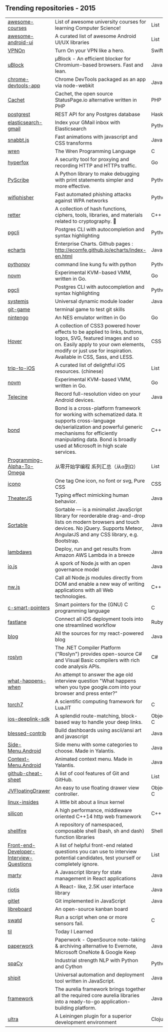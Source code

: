 ## Trending repositories - 2015

||||
|---|---|---|
[awesome-courses](https://github.com/prakhar1989/awesome-courses) | List of awesome university courses for learning Computer Science! | List
[awesome-android-ui](https://github.com/wasabeef/awesome-android-ui) | A curated list of awesome Android UI/UX libraries | List
[VPNOn](https://github.com/lexrus/VPNOn) | Turn On your VPN like a hero. | Swift
[uBlock](https://github.com/gorhill/uBlock) | µBlock - An efficient blocker for Chromium-based browsers. Fast and lean. | JavaScript
[chrome-devtools-app](https://github.com/auchenberg/chrome-devtools-app) | Chrome DevTools packaged as an app via node-webkit | JavaScript
[Cachet](https://github.com/cachethq/Cachet) | Cachet, the open source StatusPage.io alternative written in PHP | PHP
[postgrest](https://github.com/begriffs/postgrest) | REST API for any Postgres database | Haskell
[elasticsearch-gmail](https://github.com/oliver006/elasticsearch-gmail) | Index your GMail inbox with Elasticsearch | Python
[snabbt.js](https://github.com/daniel-lundin/snabbt.js) | Fast animations with javascript and CSS transforms | JavaScript
[wren](https://github.com/munificent/wren) | The Wren Programming Language | C
[hyperfox](https://github.com/xiam/hyperfox) | A security tool for proxying and recording HTTP and HTTPs traffic. | Go
[PyScribe](https://github.com/alixander/PyScribe) | A Python library to make debugging with print statements simpler and more effective. | Python
[wifiphisher](https://github.com/sophron/wifiphisher) | Fast automated phishing attacks against WPA networks | Python
[retter](https://github.com/MaciejCzyzewski/retter) | A collection of hash functions, ciphers, tools, libraries, and materials related to cryptography. :closed_lock_with_key: | C++
[pgcli](https://github.com/amjith/pgcli) | Postgres CLI with autocompletion and syntax highlighting | Python
[echarts](https://github.com/ecomfe/echarts) | Enterprise Charts. Github pages : http://ecomfe.github.io/echarts/index-en.html  | JavaScript
[pythonpy](https://github.com/Russell91/pythonpy) | command line kung fu with python | Python
[novm](https://github.com/google/novm) | Experimental KVM-based VMM, written in Go. | Go
[pgcli](https://github.com/amjith/pgcli) | Postgres CLI with autocompletion and syntax highlighting | Python
[systemjs](https://github.com/systemjs/systemjs) | Universal dynamic module loader | JavaScript
[git-game](https://github.com/hgarc014/git-game) | terminal game to test git skills
[nintengo](https://github.com/nwidger/nintengo) | An NES emulator written in Go | Go
[Hover](https://github.com/IanLunn/Hover) | A collection of CSS3 powered hover effects to be applied to links, buttons, logos, SVG, featured images and so on. Easily apply to your own elements, modify or just use for inspiration. Available in CSS, Sass, and LESS. | CSS
[trip-to-iOS](https://github.com/Aufree/trip-to-iOS) | A curated list of delightful iOS resources. (chinese) | List
[novm](https://github.com/google/novm) | Experimental KVM-based VMM, written in Go. | Go
[Telecine](https://github.com/JakeWharton/Telecine) | Record full-resolution video on your Android devices. | Java
[bond](https://github.com/Microsoft/bond) | Bond is a cross-platform framework for working with schematized data. It supports cross-language de/serialization and powerful generic mechanisms for efficiently manipulating data. Bond is broadly used at Microsoft in high scale services. | C++
[Programming-Alpha-To-Omega](https://github.com/justjavac/Programming-Alpha-To-Omega) | 从零开始学编程 系列汇总（从α到Ω）| List
[icono](https://github.com/saeedalipoor/icono) | One tag One icon, no font or svg, Pure CSS | CSS
[TheaterJS](https://github.com/Zhouzi/TheaterJS) | Typing effect mimicking human behavior. | JavaScript
[Sortable](https://github.com/RubaXa/Sortable) | Sortable — is a minimalist JavaScript library for reorderable drag-and-drop lists on modern browsers and touch devices. No jQuery. Supports Meteor, AngularJS and any CSS library, e.g. Bootstrap. | JavaScript
[lambdaws](https://github.com/mentum/lambdaws) | Deploy, run and get results from Amazon AWS Lambda in a breeze | JavaScript
[io.js](https://github.com/iojs/io.js) | A spork of Node.js with an open governance model | JavaScript
[nw.js](https://github.com/nwjs/nw.js) | Call all Node.js modules directly from DOM and enable a new way of writing applications with all Web technologies. | C++
[c-smart-pointers](https://github.com/Snaipe/c-smart-pointers) | Smart pointers for the (GNU) C programming language | C
[fastlane](https://github.com/KrauseFx/fastlane) | Connect all iOS deployment tools into one streamlined workflow | Ruby
[blog](https://github.com/jlongster/blog) | All the sources for my react-powered blog | JavaScript
[roslyn](https://github.com/dotnet/roslyn) | The .NET Compiler Platform ("Roslyn") provides open-source C# and Visual Basic compilers with rich code analysis APIs. | C#
[what-happens-when](https://github.com/alex/what-happens-when) | An attempt to answer the age old interview question "What happens when you type google.com into your browser and press enter?"
[torch7](https://github.com/torch/torch7) | A scientific computing framework for LuaJIT | C
[ios-deeplink-sdk](https://github.com/usebutton/ios-deeplink-sdk) | A splendid route-matching, block-based way to handle your deep links. | Objective-C
[blessed-contrib](https://github.com/yaronn/blessed-contrib) | Build dashboards using ascii/ansi art and javascript | JavaScript
[Side-Menu.Android](https://github.com/Yalantis/Side-Menu.Android) | Side menu with some categories to choose. Made in Yalantis. | Java
[Context-Menu.Android](https://github.com/Yalantis/Context-Menu.Android) | Animated context menu. Made in Yalantis. | Java
[github-cheat-sheet](https://github.com/tiimgreen/github-cheat-sheet) | A list of cool features of Git and GitHub. | List
[JVFloatingDrawer](https://github.com/JVillella/JVFloatingDrawer) | An easy to use floating drawer view controller. | Objective-C
[linux-insides](https://github.com/0xAX/linux-insides) | A little bit about a linux kernel
[silicon](https://github.com/matt-42/silicon) | A high performance, middleware oriented C++14 http web framework | C++
[shellfire](https://github.com/shellfire-dev/shellfire) | A repository of namespaced, composable shell (bash, sh and dash) function libraries | Shell
[Front-end-Developer-Interview-Questions](https://github.com/h5bp/Front-end-Developer-Interview-Questions) | A list of helpful front-end related questions you can use to interview potential candidates, test yourself or completely ignore. | List
[marty](https://github.com/jhollingworth/marty) | A Javascript library for state management in React applications | JavaScript
[riotjs](https://github.com/muut/riotjs) | A React- like, 2.5K user interface library | JavaScript
[gitlet](https://github.com/maryrosecook/gitlet) | Git implemented in JavaScript | JavaScript
[libreboard](https://github.com/libreboard/libreboard) | An open-source kanban board
[swatd](https://github.com/defuse/swatd) | Run a script when one or more sensors fail. | C
[til](https://github.com/thoughtbot/til) | Today I Learned
[paperwork](https://github.com/twostairs/paperwork) | Paperwork - OpenSource note-taking & archiving alternative to Evernote, Microsoft OneNote & Google Keep | JavaScript
[spaCy](https://github.com/honnibal/spaCy) | Industrial strength NLP with Python and Cython | Python
[shipit](https://github.com/shipitjs/shipit) | Universal automation and deployment tool written in JavaScript. | JavaScript
[framework](https://github.com/aurelia/framework) | The aurelia framework brings together all the required core aurelia libraries into a ready-to-go application-building platform. | JavaScript
[ultra](https://github.com/venantius/ultra) | A Leiningen plugin for a superior development environment | Clojure
[](https://github.com/)
